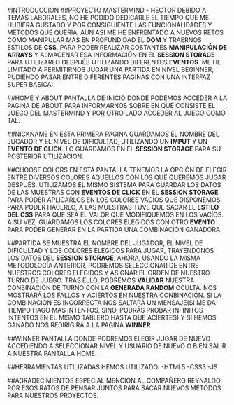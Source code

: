 
#INTRODUCCION
##PROYECTO MASTERMIND - HECTOR
DEBIDO A TEMAS LABORALES, NO HE PODIDO DEDICARLE EL TIEMPO QUE ME HUBIERA GUSTADO Y POR CONSIGUIENTE LAS FUNCIONALIDADES Y METODOS QUE QUERÍA, AÚN ASI ME HE ENFRENTADO A NUEVOS RETOS COMO MANIPULAR MAS EN PROFUNDIDAD EL **DOM** Y TRAERNOS ESTILOS DE **CSS**, PARA PODER REALIZAR COSTANTES **MANIPULACIÓN DE ARRAYS** Y ALMACENAR ESA INFORMACIÓN EN EL **SESSION STORAGE** PARA UTILIZARLO DESPUÉS UTILIZANDO DIFERENTES **EVENTOS**.
ME HE LIMITADO A PERMITIRNOS JUGAR UNA PARTIDA EN NIVEL BEGINNER, PUDIENDO PASAR ENTRE DIFERENTES PAGINAS CON UNA INTERFAZ SUPER BASICA:


##HOME Y ABOUT
PANTALLA DE INICIO DONDE PODEMOS ACCEDER A LA PAGINA DE ABOUT PARA INFORMARNOS SOBRE EN QUÉ CONSISTE EL JUEGO DEL MASTERMIND Y POR OTRO LADO ACCEDER AL JUEGO COMO TAL.

##NICKNAME
EN ESTA PRIMERA PAGINA GUARDAMOS EL NOMBRE DEL JUGADOR Y EL NIVEL DE DIFICULTAD, UTILIZANDO UN **IMPUT** Y UN **EVENTO DE CLICK**. LO GUARDAMOS EN EL **SESSION STORAGE** PARA SU POSTERIOR UTILIZACION.

##CHOOSE COLORS
EN ESTA PANTALLA TENEMOS LA OPCIÓN DE ELEGIR ENTRE DIVERSOS COLORES AQUELLOS CON LOS QUE QUEREMOS JUGAR DESPUÉS. UTILIZAMOS EL MISMO SISTEMA PARA GUARDAR LOS DATOS DE LAS MUESTRAS CON **EVENTOS DE CLICK** EN EL **SESSION STORAGE**, PARA PODER APLICARLOS EN LOS COLORES VACIOS QUE DISPONEMOS. PARA PODER HACERLO, A LAS MUESTRAS TUVE QUE SACAR EL **ESTILO DEL CSS** PARA QUE SEA EL VALOR QUE MODIFIQUEMOS EN LOS VACÍOS. A SU VEZ, GUARDAMOS LOS COLORES ELEGIDOS CON OTRO **EVENTO** PARA PODER GENERAR EN LA PARTIDA UNA COMBINACIÓN GANADORA.

##PARTIDA
SE MUESTRA EL NOMBRE DEL JUGADOR, EL NIVEL DE DIFICULTAD Y LOS COLORES ELEGIDOS PARA JUGAR, TRAYENDONOS LOS DATOS DEL **SESSION STORAGE**. AHORA, USANDO LA MISMA METODOLOGÍA ANTERIOR, PODREMOS SELECCIONAR DE ENTRE NUESTROS COLORES ELEGIDOS Y ASIGNAR EL ORDEN DE NUESTRO TURNO DE JUEGO. TRAS ELLO, PODREMOS **VALIDAR** NUESTRA CONBINACIÓN DE TURNO CON LA **GENERADA RANDOM** OCULTA. NOS MOSTRARÁ LOS FALLOS Y ACIERTOS EN NUESTRA CONBINACIÓN. SI LA COMBINACION ES INCORRECTA NOS SALTARÁ UN MENSAJE(SI ME DA TIEMPO HAGO MAS INTENTOS, SINO, PODRÁS PROBAR INFINITOS INTENTOS EN EL MISMO TABLERO HASTA QUE ACIERTES) Y SI HEMOS GANADO NOS REDIRIGIRÁ A LA PAGINA **WINNER**

##WINNER
PANTALLA DONDE PODREMOS ELEGIR JUGAR DE NUEVO ACCEDIENDO A SELECCIONAR NIVEL Y USUARIO DE NUEVO O BIEN SALIR A NUESTRA PANTALLA HOME.

##HERRAMIENTAS UTILIZADAS
HEMOS UTILIZADO:
-HTML5
-CSS3
-JS

##AGRADECIMIENTOS
ESPECIAL MENCIÓN AL COMPAÑERO REYNALDO POR ESOS RATOS DE PENSAR JUNTOS PARA SACAR NUEVOS METODOS PARA NUESTROS PROYECTOS.
    


